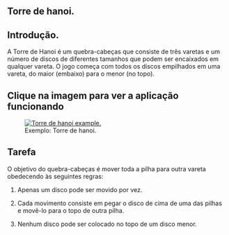 <article>
        <h1>Torre de hanoi.</h1>
        <h2>Introdução.</h2>
        <p>A Torre de Hanoi é um quebra-cabeças que consiste de três varetas e um número de discos de diferentes tamanhos que podem ser encaixados em qualquer                vareta. O jogo começa com todos os discos empilhados em uma vareta, do maior (embaixo) para o menor (no topo).</p>
        <h2>
          <strong>Clique na imagem para ver a aplicação funcionando</strong>
        </h2>
        <figure>
          <a href = "https://lorenzomarques.github.io/m2-entrega-torre-de-hanoi-sprint-1a-LorenzoMarques/">
            <img
            src="https://kenzie-academy-brasil.gitlab.io/fullstack/frontend/modulo1/sprint4/img/torre-de-hanoi-example.png"
            alt="Torre de hanoi example."
            rel="noopener noreferrer"
          />
          </a>
          <figcaption>Exemplo: Torre de hanoi.</figcaption>
        </figure>
        </section>
        <h2>Tarefa</h2>
        <p>
          O objetivo do quebra-cabeças é mover toda a pilha para outra vareta
          obedecendo às seguintes regras:
        </p>
        <ol>
          <li>
            <p>Apenas um disco pode ser movido por vez.</p>
          </li>
          <li>
            <p>
              Cada movimento consiste em pegar o disco de cima de uma das pilhas
              e movê-lo para o topo de outra pilha.
            </p>
          </li>
          <li>
            <p>Nenhum disco pode ser colocado no topo de um disco menor.</p>
          </li>
        </ol>

